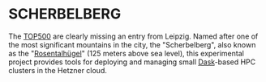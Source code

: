 # SCHERBELBERG

The [TOP500](https://en.wikipedia.org/wiki/TOP500) are clearly missing an entry from Leipzig. Named after one of the most significant mountains in the city, the "Scherbelberg", also known as the "[Rosentalhügel](https://commons.wikimedia.org/wiki/Category:Rosentalh%C3%BCgel_(Leipzig)?uselang=en)" (125 meters above sea level), this experimental project provides tools for deploying and managing small [Dask](https://dask.org/)-based HPC clusters in the Hetzner cloud.
